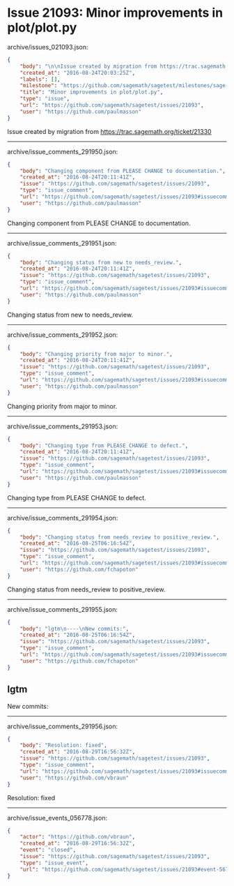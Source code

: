 # Issue 21093: Minor improvements in plot/plot.py

archive/issues_021093.json:
```json
{
    "body": "\n\nIssue created by migration from https://trac.sagemath.org/ticket/21330\n\n",
    "created_at": "2016-08-24T20:03:25Z",
    "labels": [],
    "milestone": "https://github.com/sagemath/sagetest/milestones/sage-7.4",
    "title": "Minor improvements in plot/plot.py",
    "type": "issue",
    "url": "https://github.com/sagemath/sagetest/issues/21093",
    "user": "https://github.com/paulmasson"
}
```


Issue created by migration from https://trac.sagemath.org/ticket/21330





---

archive/issue_comments_291950.json:
```json
{
    "body": "Changing component from PLEASE CHANGE to documentation.",
    "created_at": "2016-08-24T20:11:41Z",
    "issue": "https://github.com/sagemath/sagetest/issues/21093",
    "type": "issue_comment",
    "url": "https://github.com/sagemath/sagetest/issues/21093#issuecomment-291950",
    "user": "https://github.com/paulmasson"
}
```

Changing component from PLEASE CHANGE to documentation.



---

archive/issue_comments_291951.json:
```json
{
    "body": "Changing status from new to needs_review.",
    "created_at": "2016-08-24T20:11:41Z",
    "issue": "https://github.com/sagemath/sagetest/issues/21093",
    "type": "issue_comment",
    "url": "https://github.com/sagemath/sagetest/issues/21093#issuecomment-291951",
    "user": "https://github.com/paulmasson"
}
```

Changing status from new to needs_review.



---

archive/issue_comments_291952.json:
```json
{
    "body": "Changing priority from major to minor.",
    "created_at": "2016-08-24T20:11:41Z",
    "issue": "https://github.com/sagemath/sagetest/issues/21093",
    "type": "issue_comment",
    "url": "https://github.com/sagemath/sagetest/issues/21093#issuecomment-291952",
    "user": "https://github.com/paulmasson"
}
```

Changing priority from major to minor.



---

archive/issue_comments_291953.json:
```json
{
    "body": "Changing type from PLEASE CHANGE to defect.",
    "created_at": "2016-08-24T20:11:41Z",
    "issue": "https://github.com/sagemath/sagetest/issues/21093",
    "type": "issue_comment",
    "url": "https://github.com/sagemath/sagetest/issues/21093#issuecomment-291953",
    "user": "https://github.com/paulmasson"
}
```

Changing type from PLEASE CHANGE to defect.



---

archive/issue_comments_291954.json:
```json
{
    "body": "Changing status from needs_review to positive_review.",
    "created_at": "2016-08-25T06:16:54Z",
    "issue": "https://github.com/sagemath/sagetest/issues/21093",
    "type": "issue_comment",
    "url": "https://github.com/sagemath/sagetest/issues/21093#issuecomment-291954",
    "user": "https://github.com/fchapoton"
}
```

Changing status from needs_review to positive_review.



---

archive/issue_comments_291955.json:
```json
{
    "body": "lgtm\n----\nNew commits:",
    "created_at": "2016-08-25T06:16:54Z",
    "issue": "https://github.com/sagemath/sagetest/issues/21093",
    "type": "issue_comment",
    "url": "https://github.com/sagemath/sagetest/issues/21093#issuecomment-291955",
    "user": "https://github.com/fchapoton"
}
```

lgtm
----
New commits:



---

archive/issue_comments_291956.json:
```json
{
    "body": "Resolution: fixed",
    "created_at": "2016-08-29T16:56:32Z",
    "issue": "https://github.com/sagemath/sagetest/issues/21093",
    "type": "issue_comment",
    "url": "https://github.com/sagemath/sagetest/issues/21093#issuecomment-291956",
    "user": "https://github.com/vbraun"
}
```

Resolution: fixed



---

archive/issue_events_056778.json:
```json
{
    "actor": "https://github.com/vbraun",
    "created_at": "2016-08-29T16:56:32Z",
    "event": "closed",
    "issue": "https://github.com/sagemath/sagetest/issues/21093",
    "type": "issue_event",
    "url": "https://github.com/sagemath/sagetest/issues/21093#event-56778"
}
```
